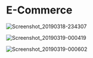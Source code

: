 # E-Commerce

![Screenshot_20190318-234307](https://user-images.githubusercontent.com/39973541/64380633-aca54d00-d031-11e9-886b-c27227fa1afa.jpg)


![Screenshot_20190319-000419](https://user-images.githubusercontent.com/39973541/64380642-b3cc5b00-d031-11e9-9c7c-6836ca84ef08.jpg)


![Screenshot_20190319-000602](https://user-images.githubusercontent.com/39973541/64380646-b7f87880-d031-11e9-833d-038145daf51b.jpg)
